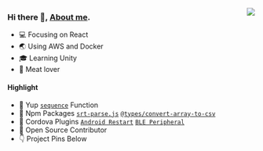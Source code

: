 [<img align="right" src="https://github-readme-stats.vercel.app/api?username=Qiming-Liu&bg_color=30,e96443,904e95&title_color=fff&text_color=fff&show_icons=true&icon_color=feda77" />](https://qiming-liu.github.io/)  

### Hi there 👋, [About me](https://qiming-liu.github.io/).  

- :computer: Focusing on React  
- :earth_asia: Using AWS and Docker  
- :mortar_board: Learning Unity  
- :meat_on_bone: Meat lover  

#### Highlight

- :page_with_curl: Yup [`sequence`](https://github.com/jquense/yup/issues/851#issuecomment-1049705180) Function 
- :ledger: Npm Packages [`srt-parse.js`](https://www.npmjs.com/package/srtparsejs) [`@types/convert-array-to-csv`](https://www.npmjs.com/package/@types/convert-array-to-csv) 
- :electric_plug: Cordova Plugins [`Android Restart`](https://github.com/Qiming-Liu/cordova-plugin-android-restart) [`BLE Peripheral`](https://github.com/Qiming-Liu/cordova-plugin-ble-peripheral-fix)  
- :hammer: Open Source Contributor  
- :point_down: Project Pins Below  
